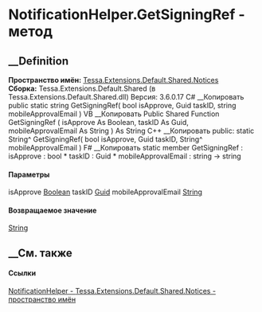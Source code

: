 # NotificationHelper.GetSigningRef - метод
##  __Definition
 **Пространство имён:**
[Tessa.Extensions.Default.Shared.Notices](N_Tessa_Extensions_Default_Shared_Notices.htm)  
 **Сборка:** Tessa.Extensions.Default.Shared (в
Tessa.Extensions.Default.Shared.dll) Версия: 3.6.0.17
C# __Копировать
     public static string GetSigningRef(
    	bool isApprove,
    	Guid taskID,
    	string mobileApprovalEmail
    )
VB __Копировать
     Public Shared Function GetSigningRef ( 
    	isApprove As Boolean,
    	taskID As Guid,
    	mobileApprovalEmail As String
    ) As String
C++ __Копировать
     public:
    static String^ GetSigningRef(
    	bool isApprove, 
    	Guid taskID, 
    	String^ mobileApprovalEmail
    )
F# __Копировать
     static member GetSigningRef : 
            isApprove : bool * 
            taskID : Guid * 
            mobileApprovalEmail : string -> string 
#### Параметры
isApprove [Boolean](https://learn.microsoft.com/dotnet/api/system.boolean)
taskID [Guid](https://learn.microsoft.com/dotnet/api/system.guid)
mobileApprovalEmail
[String](https://learn.microsoft.com/dotnet/api/system.string)
#### Возвращаемое значение
[String](https://learn.microsoft.com/dotnet/api/system.string)
##  __См. также
#### Ссылки
[NotificationHelper -
](T_Tessa_Extensions_Default_Shared_Notices_NotificationHelper.htm)
[Tessa.Extensions.Default.Shared.Notices - пространство
имён](N_Tessa_Extensions_Default_Shared_Notices.htm)
